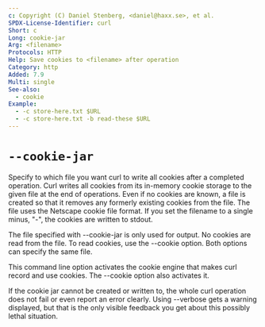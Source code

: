 ```yaml
---
c: Copyright (C) Daniel Stenberg, <daniel@haxx.se>, et al.
SPDX-License-Identifier: curl
Short: c
Long: cookie-jar
Arg: <filename>
Protocols: HTTP
Help: Save cookies to <filename> after operation
Category: http
Added: 7.9
Multi: single
See-also:
  - cookie
Example:
  - -c store-here.txt $URL
  - -c store-here.txt -b read-these $URL
---
```


# `--cookie-jar`

Specify to which file you want curl to write all cookies after a completed
operation. Curl writes all cookies from its in-memory cookie storage to the
given file at the end of operations. Even if no cookies are known, a file is
created so that it removes any formerly existing cookies from the file. The
file uses the Netscape cookie file format. If you set the filename to a single
minus, "-", the cookies are written to stdout.

The file specified with --cookie-jar is only used for output. No cookies are
read from the file. To read cookies, use the --cookie option. Both options
can specify the same file.

This command line option activates the cookie engine that makes curl record
and use cookies. The --cookie option also activates it.

If the cookie jar cannot be created or written to, the whole curl operation
does not fail or even report an error clearly. Using --verbose gets a warning
displayed, but that is the only visible feedback you get about this possibly
lethal situation.
